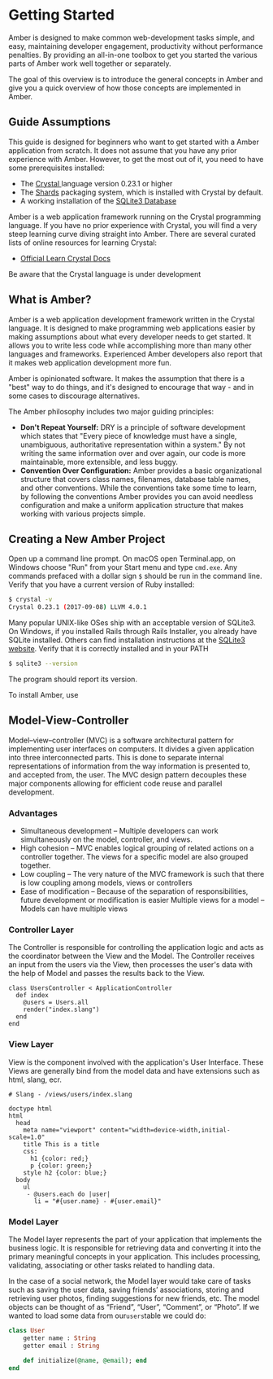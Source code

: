 # Getting Started

Amber is designed to make common web-development tasks simple, and easy, maintaining developer engagement, productivity without performance penalties. By providing an all-in-one toolbox to get you started the various parts of Amber work well together or separately.

The goal of this overview is to introduce the general concepts in Amber and give you a quick overview of how those concepts are implemented in Amber.

## Guide Assumptions

This guide is designed for beginners who want to get started with a Amber application from scratch. It does not assume that you have any prior experience with Amber. However, to get the most out of it, you need to have some prerequisites installed:

* The [Crystal ](https://crystal-lang.org/)language version 0.23.1 or higher
* The [Shards](https://github.com/crystal-lang/shards) packaging system, which is installed with Crystal by default. 
* A working installation of the [SQLite3 Database](https://www.sqlite.org/)

Amber is a web application framework running on the Crystal programming language. If you have no prior experience with Crystal, you will find a very steep learning curve diving straight into Amber. There are several curated lists of online resources for learning Crystal:

* [Official Learn Crystal Docs](https://crystal-lang.org/docs/overview/)

Be aware that the Crystal language is under development

## What is Amber?

Amber is a web application development framework written in the Crystal language. It is designed to make programming web applications easier by making assumptions about what every developer needs to get started. It allows you to write less code while accomplishing more than many other languages and frameworks. Experienced Amber developers also report that it makes web application development more fun.

Amber is opinionated software. It makes the assumption that there is a "best" way to do things, and it's designed to encourage that way - and in some cases to discourage alternatives.

The Amber philosophy includes two major guiding principles:

* **Don't Repeat Yourself:**
  DRY is a principle of software development which states that "Every piece of knowledge must have a single, unambiguous, authoritative representation within a system." By not writing the same information over and over again, our code is more maintainable, more extensible, and less buggy.
* **Convention Over Configuration:**
  Amber provides a basic organizational structure that covers class names, filenames, database table names, and other conventions. While the conventions take some time to learn, by following the conventions Amber provides you can avoid needless configuration and make a uniform application structure that makes working with various projects simple.

## Creating a New Amber Project

Open up a command line prompt. On macOS open Terminal.app, on Windows choose "Run" from your Start menu and type `cmd.exe`. Any commands prefaced with a dollar sign `$` should be run in the command line. Verify that you have a current version of Ruby installed:

```bash
$ crystal -v
Crystal 0.23.1 (2017-09-08) LLVM 4.0.1
```

Many popular UNIX-like OSes ship with an acceptable version of SQLite3. On Windows, if you installed Rails through Rails Installer, you already have SQLite installed. Others can find installation instructions at the [SQLite3 website](https://www.sqlite.org/). Verify that it is correctly installed and in your PATH

```bash
$ sqlite3 --version
```

The program should report its version.

To install Amber, use

## Model-View-Controller

Model–view–controller \(MVC\) is a software architectural pattern for implementing user interfaces on computers. It divides a given application into three interconnected parts. This is done to separate internal representations of information from the way information is presented to, and accepted from, the user. The MVC design pattern decouples these major components allowing for efficient code reuse and parallel development.

### Advantages

* Simultaneous development – Multiple developers can work simultaneously on the model, controller, and views.
* High cohesion – MVC enables logical grouping of related actions on a controller together. The views for a specific model are also grouped together.
* Low coupling – The very nature of the MVC framework is such that there is low coupling among models, views or controllers
* Ease of modification – Because of the separation of responsibilities, future development or modification is easier
  Multiple views for a model – Models can have multiple views

### Controller Layer

The Controller is responsible for controlling the application logic and acts as the coordinator between the View and the Model. The Controller receives an input from the users via the View, then processes the user's data with the help of Model and passes the results back to the View.

```crystal
class UsersController < ApplicationController
  def index
    @users = Users.all
    render("index.slang")
  end
end
```

### View Layer

View is the component involved with the application's User Interface. These Views are generally bind from the model data and have extensions such as html, slang, ecr.

```crystal
# Slang - /views/users/index.slang

doctype html
html
  head
    meta name="viewport" content="width=device-width,initial-scale=1.0"
    title This is a title
    css:
      h1 {color: red;} 
      p {color: green;}
    style h2 {color: blue;}
  body
    ul 
     - @users.each do |user|
       li = "#{user.name} - #{user.email}"
```

### Model Layer

The Model layer represents the part of your application that implements the business logic. It is responsible for retrieving data and converting it into the primary meaningful concepts in your application. This includes processing, validating, associating or other tasks related to handling data.

In the case of a social network, the Model layer would take care of tasks such as saving the user data, saving friends’ associations, storing and retrieving user photos, finding suggestions for new friends, etc. The model objects can be thought of as “Friend”, “User”, “Comment”, or “Photo”. If we wanted to load some data from our`users`table we could do:

```ruby
class User
    getter name : String
    getter email : String

    def initialize(@name, @email); end
end
```



